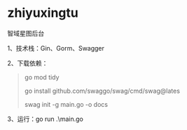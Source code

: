 # zhiyuxingtu
智域星图后台

1、技术栈：Gin、Gorm、Swagger

2、下载依赖：

> go mod tidy
>
> go install github.com/swaggo/swag/cmd/swag@lates
>
> swag init -g main.go -o docs

3、运行：go run .\main.go